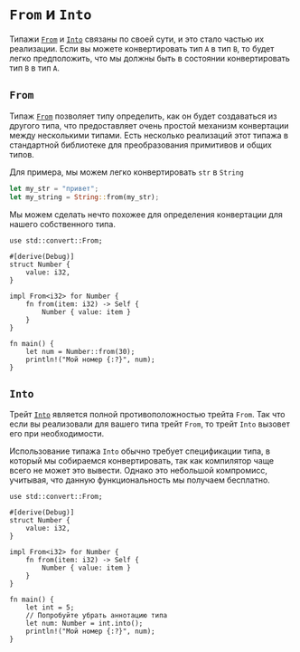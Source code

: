 # `From` и `Into`

Типажи [`From`] и [`Into`] связаны по своей сути, и это стало частью их реализации. Если вы можете конвертировать тип `А` в тип `В`, то будет легко предположить, что мы должны быть в состоянии конвертировать тип `В` в тип `А`.

## `From`

Типаж [`From`](https://doc.rust-lang.org/std/convert/trait.From.html) позволяет типу определить, как он будет создаваться из другого типа, что предоставляет очень простой механизм конвертации между несколькими типами. Есть несколько реализаций этот типажа в стандартной библиотеке для преобразования примитивов и общих типов.

Для примера, мы можем легко конвертировать `str` в `String`

```rust
let my_str = "привет";
let my_string = String::from(my_str);
```

Мы можем сделать нечто похожее для определения конвертации для нашего собственного типа.

```rust,editable
use std::convert::From;

#[derive(Debug)]
struct Number {
    value: i32,
}

impl From<i32> for Number {
    fn from(item: i32) -> Self {
        Number { value: item }
    }
}

fn main() {
    let num = Number::from(30);
    println!("Мой номер {:?}", num);
}
```

## `Into`

Трейт [`Into`](https://doc.rust-lang.org/std/convert/trait.Into.html) является полной противоположностью трейта `From`. Так что если вы реализовали для вашего типа трейт `From`, то трейт `Into` вызовет его при необходимости.

Использование типажа `Into` обычно требует спецификации типа, в который мы собираемся конвертировать, так как компилятор чаще всего не может это вывести. Однако это небольшой компромисс, учитывая, что данную функциональность мы получаем бесплатно.

```rust,editable
use std::convert::From;

#[derive(Debug)]
struct Number {
    value: i32,
}

impl From<i32> for Number {
    fn from(item: i32) -> Self {
        Number { value: item }
    }
}

fn main() {
    let int = 5;
    // Попробуйте убрать аннотацию типа
    let num: Number = int.into();
    println!("Мой номер {:?}", num);
}
```


[`From`]: https://doc.rust-lang.org/std/convert/trait.From.html
[`Into`]: https://doc.rust-lang.org/std/convert/trait.Into.html